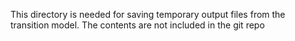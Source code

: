 This directory is needed for saving temporary output files from the transition model. The contents are not included in the git repo
